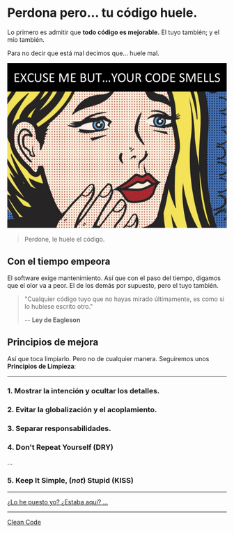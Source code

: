 # Perdona pero... tu código huele.

Lo primero es admitir que **todo código es mejorable.** El tuyo también; y el mío también.

Para no decir que está mal decimos que... huele mal.

![Perdone pero... le huele el código](./assets/your-code-smells.jpg)

> Perdone, le huele el código.


## Con el tiempo empeora

El software exige mantenimiento. Así que con el paso del tiempo, digamos que el olor va a peor. El de los demás por supuesto, pero el tuyo también.

> "Cualquier código tuyo que no hayas mirado últimamente, es como si lo hubiese escrito otro."
>
> -- **Ley de Eagleson**


## Principios de mejora

Así que toca limpiarlo. Pero no de cualquier manera. Seguiremos unos **Principios de Limpieza**:

---

### 1. Mostrar la **intención** y ocultar los detalles.

### 2. **Evitar** la globalización y el acoplamiento.

### 3. Separar **responsabilidades**.

### 4. Don't Repeat Yourself **(DRY)**

...

### 5. Keep It Simple, (*not*) Stupid **(KISS)**

---

[¿Lo he puesto yo? ¿Estaba aquí? ... ](https://twitter.com/quinHD/status/1087817606923542528?s=20)

---

[Clean Code](https://github.com/BitAdemy/CleanCode/)
